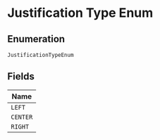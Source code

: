 
# Justification Type Enum

## Enumeration

`JustificationTypeEnum`

## Fields

| Name |
|  --- |
| `LEFT` |
| `CENTER` |
| `RIGHT` |

